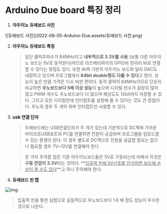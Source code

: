 # Arduino Due board 특징 정리

1. **아두이노 듀에보드 사진**

![듀에보드 사진](2022-08-05-Arduino-Due.assets/듀에보드 사진.png)

2. **아두이노 듀에보드 특징**

   > 일단 클럭주파수가 84MHz이고 **내부적으로 3.3V를 사용** (보통 다른 아두이노 보드는 5V로 동작한다)하므로 라즈베리파이의 GPIO와 핀끼리 바로 연결할 수 있다는 장점도 있다. 또한 AVR 기반의 아두이노 보드와 달리 DAC도 내장하고 있으며 프로그램에서 **64bit double형도 다룰 수 있다**고 한다. 성능이 높은 만큼 가격은 다소 비싼 편이다. 동작 클럭이 84MHz이므로 단순히 비교하면 **우노보드보다 5배 이상 성능**이 높으며 디지털 핀수가 굉장히 많아졌고 PWM 개수도 우노보드보다 더 많으며 해상도도 12bit까지 지정할 수 있다. 그리고 모든 디지털핀에 인터럽트를 설정해 줄 수 있다는 것도 큰 장점이다. 우노의 경우 두 개의 외부 인터럽트만 사용할 수 있다.

3. **usb 연결 단자**

   > 두에보드에는 USB연결단자가 두 개가 있는데 기본적으로 DC잭에 가까운 마이크로USB포트와 PC를 연결하면 전원이 공급되며 프로그램을 업로드할 수 있는 환경이 된다. 이 경우 별도로 DC잭으로 전원을 공급할 필요는 없으나 필요할 경우 7V~12V를 연결해야 한다.

   > 한 가지 주의할 점은 기존 아두이노보드들은 5V로 구동되는데 비해서 이것은 **구동 전압이 3.3V**라는 것이다. **<u>입출력 핀에 5V신호를 인가하면 보드에 손상이 올 수도 있다</u>**고 하니 주의해야 한다.

4. **듀에보드 핀 맵**

![img](https://lh5.googleusercontent.com/IJRJ9HYOwsxdq-ns34LG6cFf_We87tYlv5foVD629sx5-y9Dp7jx-cWtKh5j8f04u2looeBblH0qF2KIGnEdxApl9HnSVsB6Tn2Ff4Oebb8QhEVZC9EGESdRNx3k0O6eyh6lTfM)

> 입출력 핀을 통한 실험으로 실질적으로 우노보드보다 1.6 배 정도 성능이 우수한 것으로 나온다.



